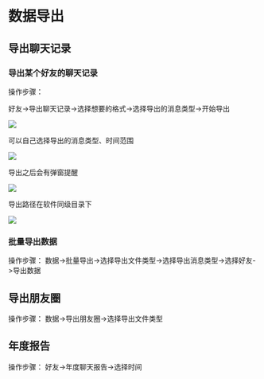 # 数据导出

## 导出聊天记录

### 导出某个好友的聊天记录

操作步骤：

好友->导出聊天记录->选择想要的格式->选择导出的消息类型->开始导出

![](https://blog.lc044.love/static/img/16756e284ebb71d82a51ebb2e0b8993f.2024-04-01233312.webp)

可以自己选择导出的消息类型、时间范围

![](https://blog.lc044.love/static/img/5fb7e3adb95c5310f15506321830d55f.clipboard-2024-04-01.webp)

导出之后会有弹窗提醒

![](https://blog.lc044.love/static/img/1001bc04bb493a2db282d1cd6f9d9658.clipboard-2024-04-01.webp)

导出路径在软件同级目录下

![](https://blog.lc044.love/static/img/07a53b815abb60ee9bc758a8b6887bea.clipboard-2024-04-01.webp)

### 批量导出数据

操作步骤：
数据->批量导出->选择导出文件类型->选择导出消息类型->选择好友->导出数据

## 导出朋友圈

操作步骤：
数据->导出朋友圈->选择导出文件类型

## 年度报告

操作步骤：
好友->年度聊天报告->选择时间